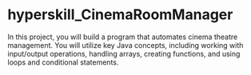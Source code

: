 # hyperskill_CinemaRoomManager
In this project, you will build a program that automates cinema theatre management. You will utilize key Java concepts, including working with input/output operations, handling arrays, creating functions, and using loops and conditional statements.

